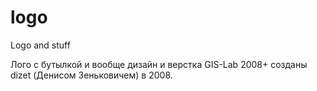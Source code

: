# logo
Logo and stuff

Лого с бутылкой и вообще дизайн и верстка GIS-Lab 2008+ созданы dizet (Денисом Зеньковичем) в 2008.